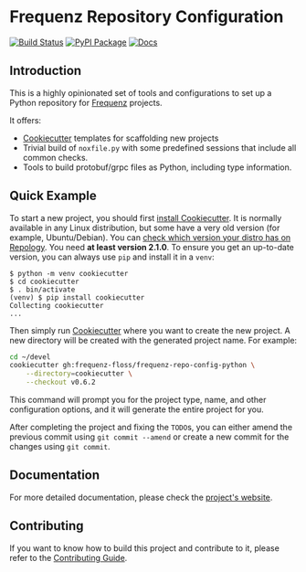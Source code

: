 # Frequenz Repository Configuration

[![Build Status](https://github.com/frequenz-floss/frequenz-repo-config-python/actions/workflows/ci.yaml/badge.svg)](https://github.com/frequenz-floss/frequenz-repo-config-python/actions/workflows/ci.yaml)
[![PyPI Package](https://img.shields.io/pypi/v/frequenz-repo-config)](https://pypi.org/project/frequenz-repo-config/)
[![Docs](https://img.shields.io/badge/docs-latest-informational)](https://frequenz-floss.github.io/frequenz-repo-config-python/)

## Introduction

This is a highly opinionated set of tools and configurations to set up a Python
repository for [Frequenz](https://frequenz.com) projects.

It offers:

* [Cookiecutter] templates for scaffolding new projects
* Trivial build of `noxfile.py` with some predefined sessions that include all
  common checks.
* Tools to build protobuf/grpc files as Python, including type information.

## Quick Example

To start a new project, you should first [install
Cookiecutter](https://cookiecutter.readthedocs.io/en/stable/installation.html).
It is normally available in any Linux distribution, but some have a very old
version (for example, Ubuntu/Debian). You can [check which version your distro
has on Repology](https://repology.org/project/cookiecutter/versions). You need
**at least version 2.1.0**. To ensure you get an up-to-date version, you can
always use `pip` and install it in a `venv`:

```console
$ python -m venv cookiecutter
$ cd cookiecutter
$ . bin/activate
(venv) $ pip install cookiecutter
Collecting cookiecutter
...
```

Then simply run [Cookiecutter] where you want to create the new project. A new
directory will be created with the generated project name. For example:

```sh
cd ~/devel
cookiecutter gh:frequenz-floss/frequenz-repo-config-python \
    --directory=cookiecutter \
    --checkout v0.6.2
```

This command will prompt you for the project type, name, and other
configuration options, and it will generate the entire project for you.

After completing the project and fixing the `TODO`s, you can either amend the
previous commit using `git commit --amend` or create a new commit for the
changes using `git commit`.

## Documentation

For more detailed documentation, please check the [project's
website](https://frequenz-floss.github.io/frequenz-repo-config-python/).

## Contributing

If you want to know how to build this project and contribute to it, please
refer to the [Contributing Guide](CONTRIBUTING.md).


[Cookiecutter]: https://cookiecutter.readthedocs.io/en/stable
